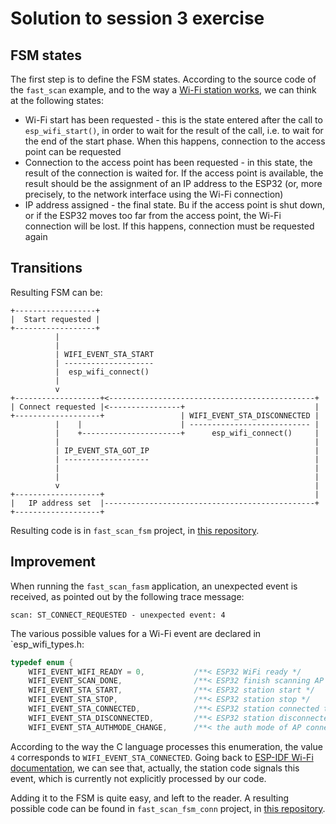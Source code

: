 # Solution to session 3 exercise

## FSM states

The first step is to define the FSM states. According to the source code of the `fast_scan` example, and to the way a [Wi-Fi station works](https://docs.espressif.com/projects/esp-idf/en/v4.4.1/esp32/api-guides/wifi.html#esp32-wi-fi-station-general-scenario), we can think at the following states:
* Wi-Fi start has been requested - this is the state entered after the call to `esp_wifi_start()`, in order to wait for the result of the call, i.e. to wait for the end of the start phase. When this happens, connection to the access point can be requested
* Connection to the access point has been requested - in this state, the result of the connection is waited for. If the access point is available, the result should be the assignment of an IP address to the ESP32 (or, more precisely, to the network interface using the Wi-Fi connection)
* IP address assigned - the final state. Bu if the access point is shut down, or if the ESP32 moves too far from the access point, the Wi-Fi connection will be lost. If this happens, connection must be requested again

## Transitions

Resulting FSM can be:

```
+------------------+
|  Start requested |
+------------------+
          |
          |
          | WIFI_EVENT_STA_START
          | --------------------
          |  esp_wifi_connect()
          |
          v
+-------------------+<----------------------------------------------+
| Connect requested |<----------------+                             |
+-------------------+                 | WIFI_EVENT_STA_DISCONNECTED |
          |    |                      | --------------------------- |
          |    +----------------------+      esp_wifi_connect()     |
          |                                                         |
          | IP_EVENT_STA_GOT_IP                                     |
          | -------------------                                     |
          |                                                         |
          |                                                         |
          v                                                         |
+-------------------+                                               |
|   IP address set  |-----------------------------------------------+
+-------------------+
```

Resulting code is in `fast_scan_fsm` project, in [this repository](https://github.com/PascalBod/IMTAtlantique-2022/tree/main/session3Solutions).

## Improvement

When running the `fast_scan_fasm` application, an unexpected event is received, as pointed out by the following trace message:

```
scan: ST_CONNECT_REQUESTED - unexpected event: 4
```

The various possible values for a Wi-Fi event are declared in `esp_wifi_types.h:

```C
typedef enum {
    WIFI_EVENT_WIFI_READY = 0,           /**< ESP32 WiFi ready */
    WIFI_EVENT_SCAN_DONE,                /**< ESP32 finish scanning AP */
    WIFI_EVENT_STA_START,                /**< ESP32 station start */
    WIFI_EVENT_STA_STOP,                 /**< ESP32 station stop */
    WIFI_EVENT_STA_CONNECTED,            /**< ESP32 station connected to AP */
    WIFI_EVENT_STA_DISCONNECTED,         /**< ESP32 station disconnected from AP */
    WIFI_EVENT_STA_AUTHMODE_CHANGE,      /**< the auth mode of AP connected by ESP32 station changed */
```

According to the way the C language processes this enumeration, the value `4` corresponds to `WIFI_EVENT_STA_CONNECTED`. Going back to [ESP-IDF Wi-Fi documentation](https://docs.espressif.com/projects/esp-idf/en/v4.4.1/esp32/api-guides/wifi.html), we can see that, actually, the station code signals this event, which is currently not explicitly processed by our code.

Adding it to the FSM is quite easy, and left to the reader. A resulting possible code can be found in `fast_scan_fsm_conn` project, in [this repository](https://github.com/PascalBod/IMTAtlantique-2022/tree/main/session3Solutions).